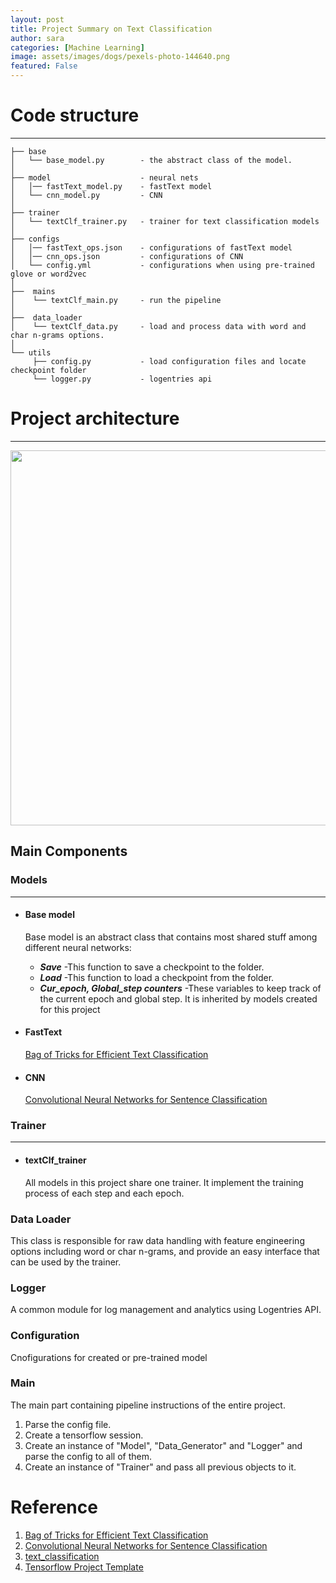 ```yaml
---
layout: post
title: Project Summary on Text Classification
author: sara
categories: [Machine Learning]
image: assets/images/dogs/pexels-photo-144640.png
featured: False
---
```

# Code structure
--------------

```
├── base
│   └── base_model.py        - the abstract class of the model.
│ 
├── model                    - neural nets
│   │── fastText_model.py    - fastText model
│   └── cnn_model.py         - CNN
│
├── trainer 
│   └── textClf_trainer.py   - trainer for text classification models
│
├── configs
│   │── fastText_ops.json    - configurations of fastText model
│   │── cnn_ops.json         - configurations of CNN
│   └── config.yml           - configurations when using pre-trained glove or word2vec
│   
├──  mains
│    └── textClf_main.py     - run the pipeline
│  
├──  data_loader  
│    └── textClf_data.py     - load and process data with word and char n-grams options.
│ 
└── utils
     ├── config.py           - load configuration files and locate checkpoint folder
     └── logger.py           - logentries api

```

# Project architecture 
--------------

<div align="center">

<img align="center" hight="600" width="600" src="https://github.com/Mrgemy95/Tensorflow-Project-Templete/blob/master/figures/diagram.png?raw=true">

</div>

## Main Components

### Models
--------------
- #### **Base model**
    
    Base model is an abstract class that contains most shared stuff among different neural networks:
    - ***Save*** -This function to save a checkpoint to the folder. 
    - ***Load*** -This function to load a checkpoint from the folder.
    - ***Cur_epoch, Global_step counters*** -These variables to keep track of the current epoch and global step.
    It is inherited by models created for this project

- #### **FastText**

    [Bag of Tricks for Efficient Text Classification](https://arxiv.org/abs/1607.01759)

- #### **CNN**

    [Convolutional Neural Networks for Sentence Classification](http://www.aclweb.org/anthology/D14-1181)

### Trainer
--------------
    
- #### textClf_trainer
    
    All models in this project share one trainer. It implement the training process of each step and each epoch.

### Data Loader

This class is responsible for raw data handling with feature engineering options including word or char n-grams, and provide an easy interface that can be used by the trainer.

### Logger

A common module for log management and analytics using Logentries API.

### Configuration

Cnofigurations for created or pre-trained model

### Main

The main part containing pipeline instructions of the entire project.
1. Parse the config file.
2. Create a tensorflow session.
3. Create an instance of "Model", "Data_Generator" and "Logger" and parse the config to all of them.
4. Create an instance of "Trainer" and pass all previous objects to it.

# Reference

1. [Bag of Tricks for Efficient Text Classification](https://arxiv.org/abs/1607.01759)
2. [Convolutional Neural Networks for Sentence Classification](http://www.aclweb.org/anthology/D14-1181)
3. [text_classification](https://github.com/brightmart/text_classification)
4. [Tensorflow Project Template](https://github.com/MrGemy95/Tensorflow-Project-Template/blob/master/README.md)